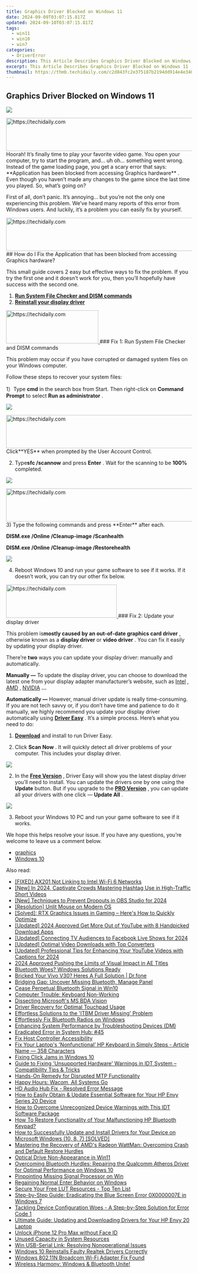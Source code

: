 ```yaml
---
title: Graphics Driver Blocked on Windows 11
date: 2024-09-09T03:07:15.817Z
updated: 2024-09-10T03:07:15.817Z
tags:
  - win11
  - win10
  - win7
categories:
  - DriverError
description: This Article Describes Graphics Driver Blocked on Windows 11
excerpt: This Article Describes Graphics Driver Blocked on Windows 11
thumbnail: https://thmb.techidaily.com/c2d843fc2e375187b2194dd914e4e340539dd6293ab4433f92ecd542eef0fd55.jpg
---
```


## Graphics Driver Blocked on Windows 11

![](https://images.drivereasy.com/wp-content/uploads/2017/03/Snap4.jpg)

<!-- affiliate ads begin -->
<a href="https://appsumo.8odi.net/c/5597632/2130874/7443" target="_top" id="2130874">
  <img src="//a.impactradius-go.com/display-ad/7443-2130874" border="0" alt="https://techidaily.com" width="728" height="90"/>
</a>
<img height="0" width="0" src="https://appsumo.8odi.net/i/5597632/2130874/7443" style="position:absolute;visibility:hidden;" border="0" />
<!-- affiliate ads end -->
 Hoorah! It’s finally time to play your favorite video game. You open your computer, try to start the program, and… uh oh… something went wrong. Instead of the game loading page, you get a scary error that says: **Application has been blocked from accessing Graphics hardware**  . Even though you haven’t made any changes to the game since the last time you played. So, what’s going on?

 First of all, don’t panic. It’s annoying… but you’re not the only one experiencing this problem. We’ve heard many reports of this error from Windows users. And luckily, it’s a problem you can easily fix by yourself.

<!-- affiliate ads begin -->
<a href="https://ephamedtechinc.pxf.io/c/5597632/2126493/26400" target="_top" id="2126493">
  <img src="//a.impactradius-go.com/display-ad/26400-2126493" border="0" alt="https://techidaily.com" width="640" height="90"/>
</a>
<img height="0" width="0" src="https://ephamedtechinc.pxf.io/i/5597632/2126493/26400" style="position:absolute;visibility:hidden;" border="0" />
<!-- affiliate ads end -->
## How do I Fix the Application that has been blocked from accessing Graphics hardware?

 This small guide covers 2 easy but effective ways to fix the problem.  If you try the first one and it doesn’t work for you, then you’ll hopefully have success with the second one.

1. [**Run System File Checker and DISM commands**](https://bluetties.sjv.io/lxv4pm)
2. [**Reinstall your display driver**](https://coinrule.sjv.io/rqzonv)

<!-- affiliate ads begin -->
<a href="https://aligracehair.sjv.io/c/5597632/2135412/19272" target="_top" id="2135412">
  <img src="//a.impactradius-go.com/display-ad/19272-2135412" border="0" alt="https://techidaily.com" width="250" height="90"/>
</a>
<img height="0" width="0" src="https://aligracehair.sjv.io/i/5597632/2135412/19272" style="position:absolute;visibility:hidden;" border="0" />
<!-- affiliate ads end -->
### Fix 1: Run System File Checker and DISM commands

 This problem may occur if you have corrupted or damaged system files on your Windows computer.

Follow these steps to recover your system files:

 1）Type **cmd**  in the search box from Start. Then right-click on **Command Prompt**  to select **Run as administrator** .

![](https://images.drivereasy.com/wp-content/uploads/2017/09/img_59b7aea748d7a.png)

<!-- affiliate ads begin -->
<a href="https://ephamedtechinc.pxf.io/c/5597632/2137223/26400" target="_top" id="2137223">
  <img src="//a.impactradius-go.com/display-ad/26400-2137223" border="0" alt="https://techidaily.com" width="728" height="90"/>
</a>
<img height="0" width="0" src="https://ephamedtechinc.pxf.io/i/5597632/2137223/26400" style="position:absolute;visibility:hidden;" border="0" />
<!-- affiliate ads end -->
 Click**YES** when prompted by the User Account Control.

 2) Type**sfc /scannow**  and press **Enter** . Wait for the scanning to be **100%**  completed.

![](https://images.drivereasy.com/wp-content/uploads/2017/09/img_59b7af1a7f21e.png)

<!-- affiliate ads begin -->
<a href="https://aidotcom.pxf.io/c/5597632/2134502/19576" target="_top" id="2134502">
  <img src="//a.impactradius-go.com/display-ad/19576-2134502" border="0" alt="https://techidaily.com" width="672" height="90"/>
</a>
<img height="0" width="0" src="https://aidotcom.pxf.io/i/5597632/2134502/19576" style="position:absolute;visibility:hidden;" border="0" />
<!-- affiliate ads end -->
 3) Type the following commands and press **Enter**  after each.

**DISM.exe /Online /Cleanup-image /Scanhealth**
  
**DISM.exe /Online /Cleanup-image /Restorehealth**

![](https://images.drivereasy.com/wp-content/uploads/2017/03/4-15.png)

 4) Reboot Windows 10 and run your game software to see if it works. If it doesn’t work, you can try our other fix below.

<!-- affiliate ads begin -->
<a href="https://wigfever.sjv.io/c/5597632/2005196/22899" target="_top" id="2005196">
  <img src="//a.impactradius-go.com/display-ad/22899-2005196" border="0" alt="https://techidaily.com" width="300" height="90"/>
</a>
<img height="0" width="0" src="https://wigfever.sjv.io/i/5597632/2005196/22899" style="position:absolute;visibility:hidden;" border="0" />
<!-- affiliate ads end -->
### Fix 2: Update your display driver

 This problem is**mostly caused by an out-of-date graphics card driver** , otherwise known as a **display driver** or **video driver** . You can fix it easily by updating your display driver.

 There’re **two**  ways you can update your display driver: manually and automatically.

**Manually —**  To update the display driver, you can choose to download the latest one from your display adapter manufacturer’s website, such as [Intel](https://downloadcenter.intel.com/) , [AMD](http://support.amd.com/en-us/download) , [NVIDIA](http://www.nvidia.com/Download/index.aspx) **…**

**Automatically —** However, manual driver update is really time-consuming. If you are not tech savvy or, if you don’t have time and patience to do it manually, we highly recommend you update your display driver automatically using **[Driver Easy](https://tools.techidaily.com/drivereasy/download/)**  .  It’s a simple process. Here’s what you need to do:

 1) **[Download](https://tools.techidaily.com/drivereasy/download/)**  and install to run Driver Easy.

 2) Click **Scan Now** . It will quickly detect all driver problems of your computer. This includes your display driver.

![](https://images.drivereasy.com/wp-content/uploads/2018/01/img_5a509eed56b24.jpg)

 2) In the **[Free Version](https://tools.techidaily.com/drivereasy/download/)**  , Driver Easy will show you the latest display driver you’ll need to install. You can update the drivers one by one using the **Update**  button. But if you upgrade to the **[PRO Version](https://tools.techidaily.com/drivereasy/download/)**  , you can update all your drivers with one click — **Update All** .

![](https://images.drivereasy.com/wp-content/uploads/2018/01/img_5a509f1432541.jpg)

 3) Reboot your Windows 10 PC and run your game software to see if it works.

 We hope this helps resolve your issue. If you have any questions, you’re welcome to leave us a comment below.

* [graphics](https://tools.techidaily.com/drivereasy/download/)
* [Windows 10](https://tools.techidaily.com/drivereasy/download/)

<ins class="adsbygoogle"
     style="display:block"
     data-ad-format="autorelaxed"
     data-ad-client="ca-pub-7571918770474297"
     data-ad-slot="1223367746"></ins>



<ins class="adsbygoogle"
     style="display:block"
     data-ad-client="ca-pub-7571918770474297"
     data-ad-slot="8358498916"
     data-ad-format="auto"
     data-full-width-responsive="true"></ins>



<span class="atpl-alsoreadstyle">Also read:</span>
<div><ul>
<li><a href="https://driver-error.techidaily.com/fixed-ax201-not-linking-to-intel-wi-fi-6-networks/"><u>[FIXED] AX201 Not Linking to Intel Wi-Fi 6 Networks</u></a></li>
<li><a href="https://facebook-video-footage.techidaily.com/new-in-2024-captivate-crowds-mastering-hashtag-use-in-high-traffic-short-videos/"><u>[New] In 2024, Captivate Crowds Mastering Hashtag Use in High-Traffic Short Videos</u></a></li>
<li><a href="https://digital-screen-recording.techidaily.com/new-techniques-to-prevent-dropouts-in-obs-studio-for-2024/"><u>[New] Techniques to Prevent Dropouts in OBS Studio for 2024</u></a></li>
<li><a href="https://driver-error.techidaily.com/resolution-unlit-mouse-on-modern-os/"><u>[Resolution] Unlit Mouse on Modern OS</u></a></li>
<li><a href="https://driver-error.techidaily.com/solved-rtx-graphics-issues-in-gaming-heres-how-to-quickly-optimize/"><u>[Solved]: RTX Graphics Issues in Gaming – Here's How to Quickly Optimize</u></a></li>
<li><a href="https://eaxpv-info.techidaily.com/updated-2024-approved-get-more-out-of-youtube-with-8-handpicked-download-apps/"><u>[Updated] 2024 Approved Get More Out of YouTube with 8 Handpicked Download Apps</u></a></li>
<li><a href="https://facebook-video-recording.techidaily.com/updated-connecting-tv-audiences-to-facebook-live-shows-for-2024/"><u>[Updated] Connecting TV Audiences to Facebook Live Shows for 2024</u></a></li>
<li><a href="https://youtube-blog.techidaily.com/ed-optimal-video-downloads-with-top-converters/"><u>[Updated] Optimal Video Downloads with Top Converters</u></a></li>
<li><a href="https://youtube-tips.techidaily.com/ed-professional-tips-for-enhancing-your-youtube-videos-with-captions-for-2024/"><u>[Updated] Professional Tips for Enhancing Your YouTube Videos with Captions for 2024</u></a></li>
<li><a href="https://extra-guidance.techidaily.com/2024-approved-pushing-the-limits-of-visual-impact-in-ae-titles/"><u>2024 Approved Pushing the Limits of Visual Impact in AE Titles</u></a></li>
<li><a href="https://driver-error.techidaily.com/bluetooth-woes-windows-solutions-ready/"><u>Bluetooth Woes? Windows Solutions Ready</u></a></li>
<li><a href="https://howto.techidaily.com/bricked-your-vivo-v30-heres-a-full-solution-drfone-by-drfone-fix-android-problems-fix-android-problems/"><u>Bricked Your Vivo V30? Heres A Full Solution | Dr.fone</u></a></li>
<li><a href="https://driver-error.techidaily.com/bridging-gap-uncover-missing-bluetooth-manage-panel/"><u>Bridging Gap: Uncover Missing Bluetooth, Manage Panel</u></a></li>
<li><a href="https://driver-error.techidaily.com/cease-perpetual-bluetooth-signal-in-win10/"><u>Cease Perpetual Bluetooth Signal in Win10</u></a></li>
<li><a href="https://driver-error.techidaily.com/computer-trouble-keyboard-non-working/"><u>Computer Trouble: Keyboard Non-Working</u></a></li>
<li><a href="https://driver-error.techidaily.com/dissecting-microsofts-ms-bda-vision/"><u>Dissecting Microsoft's MS BDA Vision</u></a></li>
<li><a href="https://driver-error.techidaily.com/driver-recovery-for-optimal-touchpad-usage/"><u>Driver Recovery for Optimal Touchpad Usage</u></a></li>
<li><a href="https://driver-error.techidaily.com/effortless-solutions-to-the-itbm-driver-missing-problem/"><u>Effortless Solutions to the 'ITBM Driver Missing' Problem</u></a></li>
<li><a href="https://driver-error.techidaily.com/effortlessly-fix-bluetooth-radios-on-windows/"><u>Effortlessly Fix Bluetooth Radios on Windows</u></a></li>
<li><a href="https://driver-error.techidaily.com/enhancing-system-performance-by-troubleshooting-devices-dm/"><u>Enhancing System Performance by Troubleshooting Devices (DM)</u></a></li>
<li><a href="https://driver-error.techidaily.com/eradicated-error-in-system-hub-45/"><u>Eradicated Error in System Hub: #45</u></a></li>
<li><a href="https://driver-error.techidaily.com/fix-host-controller-accessibility/"><u>Fix Host Controller Accessibility</u></a></li>
<li><a href="https://driver-error.techidaily.com/fix-your-laptops-nonfunctional-hp-keyboard-in-simply-steps-article-name-358-characters/"><u>Fix Your Laptop's 'Nonfunctional’ HP Keyboard in Simply Steps - Article Name — 358 Characters</u></a></li>
<li><a href="https://driver-error.techidaily.com/fixing-click-jams-in-windows-10/"><u>Fixing Click Jams in Windows 10</u></a></li>
<li><a href="https://driver-error.techidaily.com/guide-to-fixing-unsupported-hardware-warnings-in-idt-system-compatibility-tips-and-tricks/"><u>Guide to Fixing 'Unsupported Hardware' Warnings in IDT System – Compatibility Tips & Tricks</u></a></li>
<li><a href="https://driver-error.techidaily.com/hands-on-remedy-for-disrupted-mtp-functionality/"><u>Hands-On Remedy for Disrupted MTP Functionality</u></a></li>
<li><a href="https://driver-error.techidaily.com/happy-hours-wacom-all-systems-go/"><u>Happy Hours: Wacom, All Systems Go</u></a></li>
<li><a href="https://driver-error.techidaily.com/hd-audio-hub-fix-resolved-error-message/"><u>HD Audio Hub Fix - Resolved Error Message</u></a></li>
<li><a href="https://driver-error.techidaily.com/how-to-easily-obtain-and-update-essential-software-for-your-hp-envy-series-20-device/"><u>How to Easily Obtain & Update Essential Software for Your HP Envy Series 20 Device</u></a></li>
<li><a href="https://driver-error.techidaily.com/how-to-overcome-unrecognized-device-warnings-with-this-idt-software-package/"><u>How to Overcome Unrecognized Device Warnings with This IDT Software Package</u></a></li>
<li><a href="https://driver-error.techidaily.com/how-to-restore-functionality-of-your-malfunctioning-hp-bluetooth-keypad/"><u>How To Restore Functionality of Your Malfunctioning HP Bluetooth Keypad?</u></a></li>
<li><a href="https://driver-error.techidaily.com/how-to-successfully-update-and-install-drivers-for-your-device-on-microsoft-windows-10-8-7-solved/"><u>How to Successfully Update and Install Drivers for Your Device on Microsoft Windows (10, 8, 7) [SOLVED]</u></a></li>
<li><a href="https://driver-error.techidaily.com/mastering-the-recovery-of-amds-radeon-wattman-overcoming-crash-and-default-restore-hurdles/"><u>Mastering the Recovery of AMD's Radeon WattMan: Overcoming Crash and Default Restore Hurdles</u></a></li>
<li><a href="https://driver-error.techidaily.com/optical-drive-non-appearance-in-win11/"><u>Optical Drive Non-Appearance in Win11</u></a></li>
<li><a href="https://driver-error.techidaily.com/overcoming-bluetooth-hurdles-repairing-the-qualcomm-atheros-driver-for-optimal-performance-on-windows-10/"><u>Overcoming Bluetooth Hurdles: Repairing the Qualcomm Atheros Driver for Optimal Performance on Windows 10</u></a></li>
<li><a href="https://driver-error.techidaily.com/pinpointing-missing-signal-processor-on-win/"><u>Pinpointing Missing Signal Processor on Win</u></a></li>
<li><a href="https://driver-error.techidaily.com/regaining-normal-enter-behavior-on-windows/"><u>Regaining Normal Enter Behavior on Windows</u></a></li>
<li><a href="https://vp-tips.techidaily.com/secure-your-free-lut-resources-top-ten-list/"><u>Secure Your Free LUT Resources - Top Ten List</u></a></li>
<li><a href="https://driver-error.techidaily.com/step-by-step-guide-eradicating-the-blue-screen-error-0x0000007e-in-windows-7/"><u>Step-by-Step Guide: Eradicating the Blue Screen Error 0X0000007E in Windows 7</u></a></li>
<li><a href="https://driver-error.techidaily.com/tackling-device-configuration-woes-a-step-by-step-solution-for-error-code-1/"><u>Tackling Device Configuration Woes - A Step-by-Step Solution for Error Code 1</u></a></li>
<li><a href="https://driver-error.techidaily.com/ultimate-guide-updating-and-downloading-drivers-for-your-hp-envy-20-laptop/"><u>Ultimate Guide: Updating and Downloading Drivers for Your HP Envy 20 Laptop</u></a></li>
<li><a href="https://techidaily.com/unlock-iphone-12-pro-max-without-face-id-by-drfone-ios-unlock-ios-unlock/"><u>Unlock iPhone 12 Pro Max without Face ID</u></a></li>
<li><a href="https://driver-error.techidaily.com/unused-capacity-in-system-resources/"><u>Unused Capacity in System Resources</u></a></li>
<li><a href="https://driver-error.techidaily.com/win-usb-serial-link-resolving-nonoperational-issues/"><u>Win USB-Serial Link: Resolving Nonoperational Issues</u></a></li>
<li><a href="https://driver-error.techidaily.com/windows-10-reinstalls-faulty-realtek-drivers-correctly/"><u>Windows 10 Reinstalls Faulty Realtek Drivers Correctly</u></a></li>
<li><a href="https://driver-error.techidaily.com/windows-80211n-broadcom-wi-fi-adapter-fix-found/"><u>Windows 802.11N Broadcom Wi-Fi Adapter Fix Found</u></a></li>
<li><a href="https://driver-error.techidaily.com/1721102277438-wireless-harmony-windows-and-bluetooth-unite/"><u>Wireless Harmony: Windows & Bluetooth Unite!</u></a></li>
</ul></div>
